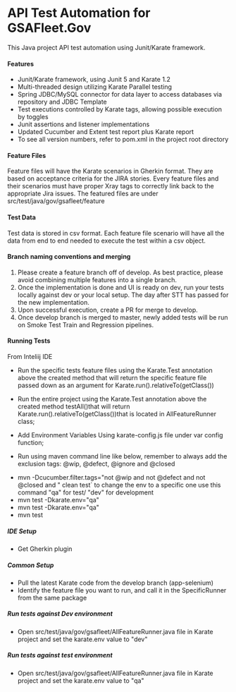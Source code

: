 # API Test Automation for GSAFleet.Gov

This Java project API test automation using Junit/Karate framework.

#### Features
- Junit/Karate framework, using Junit 5 and Karate 1.2
- Multi-threaded design utilizing Karate Parallel testing
- Spring JDBC/MySQL connector for data layer to access databases via repository and JDBC Template
- Test executions controlled by Karate tags, allowing possible execution by toggles
- Junit assertions and listener implementations
- Updated Cucumber and Extent test report plus Karate report
- To see all version numbers, refer to pom.xml in the project root directory

#### Feature Files
Feature files will have the Karate scenarios in Gherkin format. They are based on acceptance criteria for the JIRA stories. Every feature files
and their scenarios must have proper Xray tags to correctly link back to the appropriate Jira issues.  The featured files are under src/test/java/gov/gsafleet/feature

#### Test Data
Test data is stored in csv format. Each feature file scenario will have all the data from end to end needed to execute the test within a csv object.

#### Branch naming conventions and merging
1. Please create a feature branch off of develop. As best practice, please avoid combining multiple features into a single branch.
2. Once the implementation is done and UI is ready on dev, run your tests locally against dev or your local setup. The day after STT has passed for the new implementation.
3. Upon successful execution, create a PR for merge to develop.
4. Once develop branch is merged to master, newly added tests will be run on Smoke Test Train and Regression pipelines.

#### Running Tests
From Inteliij IDE

- Run the specific tests feature files using the Karate.Test annotation  above the created method that will return the specific feature file passed down as an argument for Karate.run().relativeTo(getClass())
- Run the entire project using the Karate.Test annotation  above the created method testAll()that will return Karate.run().relativeTo(getClass())that is located in AllFeatureRunner class;

- Add Environment Variables
  Using karate-config.js file under var config function;

- Run using maven command line like below, remember to always add the exclusion tags: @wip, @defect, @ignore and @closed 
 * mvn -Dcucumber.filter.tags="not @wip and not @defect and not @closed and <desired tag>" clean test`
 to change the env to a specific one use this command "qa" for test/ "dev" for development
 * mvn test -Dkarate.env="qa"
 * mvn test -Dkarate.env="qa"
 * mvn test
##### IDE Setup
- Get Gherkin plugin

##### Common Setup
- Pull the latest Karate code from the develop branch (app-selenium)
- Identify the feature file you want to run, and call it in the SpecificRunner from the same package

##### Run tests against Dev environment
- Open src/test/java/gov/gsafleet/AllFeatureRunner.java file in Karate project and set the karate.env value to "dev"

##### Run tests against test environment
- Open src/test/java/gov/gsafleet/AllFeatureRunner.java file in Karate project and set the karate.env value to "qa"
  


